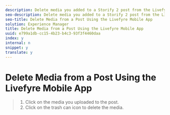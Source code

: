 ```yaml
---
description: Delete media you added to a Storify 2 post from the Livefyre Mobile App.
seo-description: Delete media you added to a Storify 2 post from the Livefyre Mobile App.
seo-title: Delete Media from a Post Using the Livefyre Mobile App
solution: Experience Manager
title: Delete Media from a Post Using the Livefyre Mobile App
uuid: e799a1db-cc15-4b23-b4c3-93f3f4460daa
index: y
internal: n
snippet: y
translate: y
---
```


# Delete Media from a Post Using the Livefyre Mobile App


>1. Click on the media you uploaded to the post.
>1. Click on the trash can icon to delete the media.
